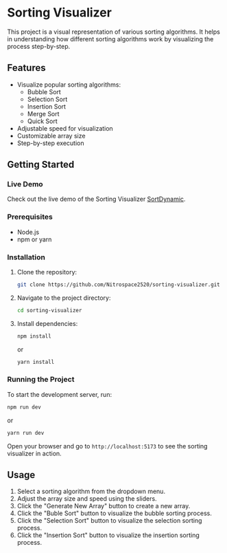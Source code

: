# Sorting Visualizer

This project is a visual representation of various sorting algorithms. It helps in understanding how different sorting algorithms work by visualizing the process step-by-step.

## Features

- Visualize popular sorting algorithms:
  - Bubble Sort
  - Selection Sort
  - Insertion Sort
  - Merge Sort
  - Quick Sort
- Adjustable speed for visualization
- Customizable array size
- Step-by-step execution

## Getting Started

### Live Demo

Check out the live demo of the Sorting Visualizer [SortDynamic](https://sortdynamic.netlify.app/).

### Prerequisites

- Node.js
- npm or yarn

### Installation

1. Clone the repository:
   ```bash
   git clone https://github.com/Nitrospace2520/sorting-visualizer.git
   ```
2. Navigate to the project directory:
   ```bash
   cd sorting-visualizer
   ```
3. Install dependencies:
   ```bash
   npm install
   ```
   or
   ```bash
   yarn install
   ```

### Running the Project

To start the development server, run:

```bash
npm run dev
```

or

```bash
yarn run dev
```

Open your browser and go to `http://localhost:5173` to see the sorting visualizer in action.

## Usage

1. Select a sorting algorithm from the dropdown menu.
2. Adjust the array size and speed using the sliders.
3. Click the "Generate New Array" button to create a new array.
4. Click the "Buble Sort" button to visualize the bubble sorting process.
5. Click the "Selection Sort" button to visualize the selection sorting process.
6. Click the "Insertion Sort" button to visualize the insertion sorting process.
